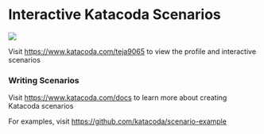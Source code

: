 # Interactive Katacoda Scenarios

[![](http://shields.katacoda.com/katacoda/teja9065/count.svg)](https://www.katacoda.com/teja9065 "Get your profile on Katacoda.com")

Visit https://www.katacoda.com/teja9065 to view the profile and interactive scenarios

### Writing Scenarios
Visit https://www.katacoda.com/docs to learn more about creating Katacoda scenarios

For examples, visit https://github.com/katacoda/scenario-example
